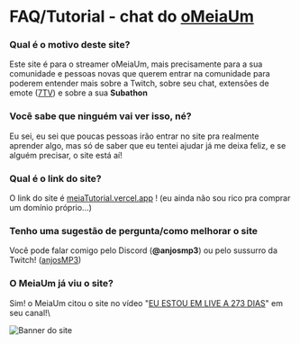 # FAQ/Tutorial - chat do [oMeiaUm](https://www.twitch.tv/omeiaum)

### Qual é o motivo deste site?
Este site é para o streamer oMeiaUm, mais precisamente para a sua comunidade e pessoas novas que querem entrar na comunidade para poderem entender mais sobre a Twitch, sobre seu chat, extensões de emote ([7TV](7tv.app)) e sobre a sua **Subathon**


### Você sabe que ninguém vai ver isso, né? 
Eu sei, eu sei que poucas pessoas irão entrar no site pra realmente aprender algo, mas só de saber que eu tentei ajudar já me deixa feliz, e se alguém precisar, o site está aí!


### Qual é o link do site?
O link do site é [meiaTutorial.vercel.app](https://meiaTutorial.vercel.app) ! (eu ainda não sou rico pra comprar um domínio próprio...)


### Tenho uma sugestão de pergunta/como melhorar o site
Você pode falar comigo pelo Discord (**@anjosmp3**) ou pelo sussurro da Twitch! ([anjosMP3](twitch.tv/anjosMP3))

### O MeiaUm já viu o site?
Sim! o MeiaUm citou o site no vídeo "[EU ESTOU EM LIVE A 273 DIAS](https://www.youtube.com/watch?v=PzRoQpOuzd8&t=780s)" em seu canal!\



![Banner do site](https://i.imgur.com/3FfjUQD.png)


